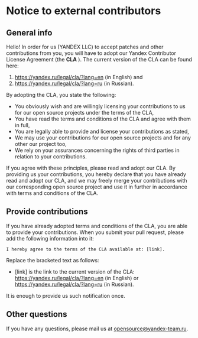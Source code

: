 # Notice to external contributors

## General info

Hello! In order for us (YANDEX LLC) to accept patches and other contributions from you, you will have to adopt our Yandex Contributor License Agreement (the **CLA** ). The current version of the CLA can be found here:

1. https://yandex.ru/legal/cla/?lang=en (in English) and
2. https://yandex.ru/legal/cla/?lang=ru (in Russian).

By adopting the CLA, you state the following:

-   You obviously wish and are willingly licensing your contributions to us for our open source projects under the terms of the CLA,
-   You have read the terms and conditions of the CLA and agree with them in full,
-   You are legally able to provide and license your contributions as stated,
-   We may use your contributions for our open source projects and for any other our project too,
-   We rely on your assurances concerning the rights of third parties in relation to your contributions.

If you agree with these principles, please read and adopt our CLA. By providing us your contributions, you hereby declare that you have already read and adopt our CLA, and we may freely merge your contributions with our corresponding open source project and use it in further in accordance with terms and conditions of the CLA.

## Provide contributions

If you have already adopted terms and conditions of the CLA, you are able to provide your contributions. When you submit your pull request, please add the following information into it:

```
I hereby agree to the terms of the CLA available at: [link].
```

Replace the bracketed text as follows:

-   [link] is the link to the current version of the CLA: https://yandex.ru/legal/cla/?lang=en (in English) or https://yandex.ru/legal/cla/?lang=ru (in Russian).

It is enough to provide us such notification once.

## Other questions

If you have any questions, please mail us at opensource@yandex-team.ru.